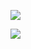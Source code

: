 ![](https://github-readme-stats.vercel.app/api?username=zallom&theme=tokyonight&bg_color=fff&text_color=23272A&title_color=7289DA&hide_border=true)

![](https://github-readme-stats.vercel.app/api/top-langs/?username=zallom&layout=compact&card_width=250&theme=tokyonight&bg_color=fff&text_color=23272A&title_color=7289DA&hide_border=true)

